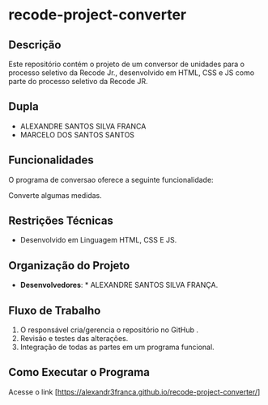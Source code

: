 # recode-project-converter

## Descrição

Este repositório contém o projeto de um conversor de unidades para o processo seletivo da Recode Jr., desenvolvido em HTML, CSS e JS como parte do processo seletivo da Recode JR.

## Dupla

- ALEXANDRE SANTOS SILVA FRANCA
- MARCELO DOS SANTOS SANTOS

## Funcionalidades

O programa de conversao oferece a seguinte funcionalidade:

Converte algumas medidas.

## Restrições Técnicas

- Desenvolvido em Linguagem HTML, CSS E JS.

## Organização do Projeto

- **Desenvolvedores**: \* ALEXANDRE SANTOS SILVA FRANÇA.

## Fluxo de Trabalho

1.  O responsável cria/gerencia o repositório no GitHub .
2.  Revisão e testes das alterações.
3.  Integração de todas as partes em um programa funcional.

## Como Executar o Programa

Acesse o link [https://alexandr3franca.github.io/recode-project-converter/]
